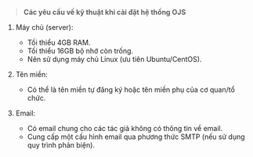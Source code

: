 

> **Các yêu cầu về kỹ thuật khi cài đặt hệ thống OJS**
 

 1. Máy chủ (server):

	 - Tối thiểu 4GB RAM.
	 - Tối thiểu 16GB bộ nhớ còn trống.
	 - Nên sử dụng máy chủ Linux (ưu tiên Ubuntu/CentOS).

 2. Tên miền:

	 - Có thể là tên miền tự đăng ký hoặc tên miền phụ của cơ quan/tổ chức.

 3. Email:

	 - Có email chung cho các tác giả không có thông tin về email.
	 - Cung cấp một cấu hình email qua phương thức SMTP (nếu sử dụng quy trình phản biện).

